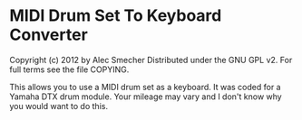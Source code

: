 MIDI Drum Set To Keyboard Converter
===================================
Copyright (c) 2012 by Alec Smecher
Distributed under the GNU GPL v2. For full terms see the file COPYING.

This allows you to use a MIDI drum set as a keyboard. It was coded for a
Yamaha DTX drum module. Your mileage may vary and I don't know why you would
want to do this.
